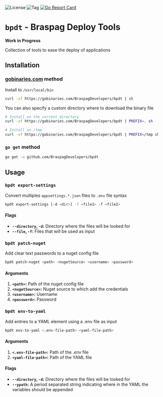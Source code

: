 ![License](https://img.shields.io/github/license/BraspagDevelopers/bpdt.svg?style=flat-square)
![Tag](https://img.shields.io/github/tag/BraspagDevelopers/bpdt.svg?style=flat-square)
[![Go Report Card](https://goreportcard.com/badge/github.com/BraspagDevelopers/bpdt?style-flat-square)](https://goreportcard.com/report/github.com/BraspagDevelopers/bpdt)


`bpdt` - Braspag Deploy Tools
==========================
**Work in Progress**

Collection of tools to ease the deploy of applications



## Installation

### [gobinaries.com](https://gobinaries.com) method

Install to `/usr/local/bin`
```bash
curl -sf https://gobinaries.com/BraspagDevelopers/bpdt | sh
```

You can also specify a custom directory where to download the binary file
```bash
# Install on the current directory
curl -sf https://gobinaries.com/BraspagDevelopers/bpdt | PREFIX=. sh
```
```bash
# Install on /tmp
curl -sf https://gobinaries.com/BraspagDevelopers/bpdt | PREFIX=/tmp sh
```

### `go get` method
```bash
go get -u github.com/BraspagDevelopers/bpdt
```

## Usage
### `bpdt export-settings`
Convert multiples `appsettings.*.json` files to `.env` file syntax

```bash
bpdt export-settings [-d <dir>] -f <file1> -f <file2>
```

#### Flags
- **`--directory`, `-d`:** Directory where the files will be looked for
- **`--file`, `-f`:** Files that will be used as input

### `bpdt patch-nuget`
Add clear text passwords to a nuget config file

```bash
bpdt patch-nuget <path> <nugetSource> <username> <password>
```
#### Arguments
1. **`<path>`:** Path of the nuget config file
2. **`<nugetSource>`:** Nuget source to which add the credentials
3. **`<username>`:** Username
4. **`<password>`:** Password

### `bpdt env-to-yaml`
Add entries to a YAML element using a .env file as input

```bash
bpdt env-to-yaml <.env-file-path> <yaml-file-path>
```

#### Arguments
1. **`<.env-file-path>`:** Path of the _.env_ file
2. **`<yaml-file-path>`:** Path of the YAML file

#### Flags
- **`--directory`, `-d`:** Directory where the files will be looked for
- **`--ypath`:** A period separated string indicating where in the YAML the variables should be appended

